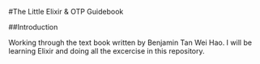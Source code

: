 #The Little Elixir & OTP Guidebook

##Introduction

Working through the text book written by Benjamin Tan Wei Hao. I will be learning Elixir and doing all the excercise in this repository. 
